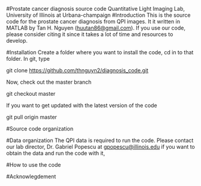 #Prostate cancer diagnosis source code
Quantitative Light Imaging Lab, University of Illinois at Urbana-champaign
#Introduction
This is the source code for the prostate cancer diagnosis from QPI images. It it written in MATLAB by Tan H. Nguyen (huutan86@gmail.com). If you use our code, please consider citing it since it takes a lot of time and resources to develop.

#Installation
Create a folder where you want to install the code, cd in to that folder. In git, type

git clone https://github.com/thnguyn2/diagnosis_code.git

Now, check out the master branch

git checkout master

If you want to get updated with the latest version of the code

git pull origin master


#Source code organization



#Data organization
The QPI data is required to run the code. Please contact our lab director, Dr. Gabriel Popescu at gpopescu@illinois.edu if you want to obtain the data and run the code with it,

#How to use the code

#Acknowlegdement
